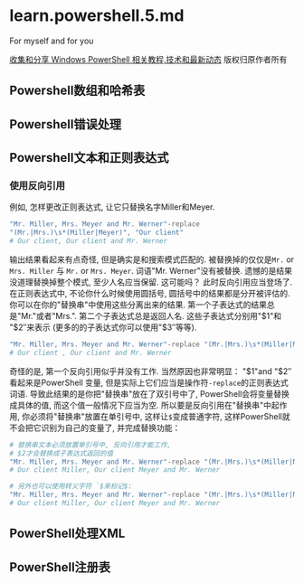 # learn.powershell.5.md

For myself and for you

[收集和分享 Windows PowerShell 相关教程,技术和最新动态](https://www.pstips.net/)
版权归原作者所有

## Powershell数组和哈希表

## Powershell错误处理

## Powershell文本和正则表达式

### 使用反向引用

例如, 怎样更改正则表达式, 让它只替换名字Miller和Meyer.

```powershell
"Mr. Miller, Mrs. Meyer and Mr. Werner"-replace
"(Mr.|Mrs.)\s*(Miller|Meyer)", "Our client"
# Our client, Our client and Mr. Werner
```

输出结果看起来有点奇怪, 但是确实是和搜索模式匹配的. 被替换掉的仅仅是`Mr.` or `Mrs. Miller` 与 `Mr.` or `Mrs. Meyer`. 
词语"Mr. Werner"没有被替换. 
遗憾的是结果没道理替换掉整个模式, 至少人名应当保留. 这可能吗？
此时反向引用应当登场了. 
在正则表达式中, 不论你什么时候使用圆括号, 圆括号中的结果都是分开被评估的. 
你可以在你的"替换串"中使用这些分离出来的结果. 
第一个子表达式的结果总是"Mr."或者"Mrs.". 
第二个子表达式总是返回人名. 
这些子表达式分别用"$1"和 "$2″来表示
(更多的的子表达式你可以使用"$3″等等). 

```powershell
"Mr. Miller, Mrs. Meyer and Mr. Werner"-replace "(Mr.|Mrs.)\s*(Miller|Meyer)", "Our client $2"
# Our client , Our client and Mr. Werner
```

奇怪的是, 第一个反向引用似乎并没有工作. 
当然原因也非常明显：
"$1"and "$2″看起来是PowerShell 变量, 但是实际上它们应当是操作符`-replace`的正则表达式词语. 
导致此结果的是你把"替换串"放在了双引号中了, PowerShell会将变量替换成具体的值, 而这个值一般情况下应当为空. 
所以要是反向引用在"替换串"中起作用, 你必须将"替换串"放置在单引号中, 这样让`$`变成普通字符, 这样PowerShell就不会把它识别为自己的变量了, 并完成替换功能：

```powershell
# 替换串文本必须放置单引号中, 反向引用才能工作, 
# $2才会替换成子表达式返回的值
"Mr. Miller, Mrs. Meyer and Mr. Werner"-replace "(Mr.|Mrs.)\s*(Miller|Meyer)", 'Our client $2'
# Our client Miller, Our client Meyer and Mr. Werner

# 另外也可以使用转义字符 `$来标记$:
"Mr. Miller, Mrs. Meyer and Mr. Werner"-replace "(Mr.|Mrs.)\s*(Miller|Meyer)", "Our client `$2"
# Our client Miller, Our client Meyer and Mr. Werner
```

## PowerShell处理XML

## PowerShell注册表
